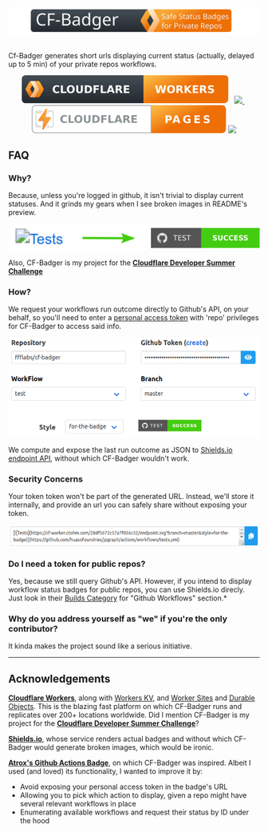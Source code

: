 
&nbsp; &nbsp;&nbsp; &nbsp;&nbsp; &nbsp;![Logo](docs/images/cf-badger-extended-title-round-corners.svg)&nbsp; &nbsp;&nbsp; &nbsp;&nbsp; &nbsp;

Cf-Badger generates short urls displaying current status (actually, delayed up to 5 min) of your private repos workflows. 
 
<p align="center">
<a href="https://workers.cloudflare.com/">
<img src="docs/images/cf-workers-badge.svg"></a>
&nbsp; 
<a href="https://github.com/ffflabs/cf-badger/actions/workflows/tests.yml">
<img src="https://cf-badger.com/badger/9c6530e5f3abdb0f6247/endpoint.svg?branch=master&style=for-the-badge">
</a>&nbsp; 
<a href="https://pages.cloudflare.com/">
<img src="docs/images/cf-pages-badge.svg"></a>
<img src="https://img.shields.io/static/v1?label=Made%20With&message=TypeScript&color=f0f0f0&labelColor=3974c0&style=for-the-badge&logo=typescript&logoColor=white&messageColor=3974c0">

</p> 

## FAQ

### Why? 

Because, unless you're logged in github, it isn't trivial to display current statuses. And it grinds my gears when I see broken images in README's preview.

<p align="center" style="text-align:center">


<img src="docs/images/before_and_after200.svg">


</p>

Also, CF-Badger is my project for the **[Cloudflare Developer Summer Challenge](https://challenge.developers.cloudflare.com/)**
### How?

We request your workflows run outcome directly to Github's API, on your behalf, so you'll need to enter a [personal access token](https://github.com/settings/tokens/new?scopes=repo&description=cf-badger.com) with 'repo' privileges for CF-Badger to access said info.

<p align="center">


<img src="docs/images/screenshot.png">

</p>

We compute and expose the last run outcome as JSON to [Shields.io endpoint API](https://shields.io/endpoint), without which CF-Badger wouldn't work.
### Security Concerns

Your token token won't be part of the generated URL. Instead, we'll store it internally, and provide an url you can safely share without exposing your token.

<p align="center">


<img src="docs/images/markdown.png">

</p>


### Do I need a token for public repos?

Yes, because we still query Github's API. However, if you intend to display workflow status badges for public repos, you can use Shields.io direcly. Just look in their [Builds Category](https://shields.io/category/build) for "Github Workflows" section.*


### Why do you address yourself as "we" if you're the only contributor?


It kinda makes the project sound like a serious initiative. 

--------------
## Acknowledgements

**[Cloudflare Workers](https://www.cloudflare.com/products/workers)**, along with [Workers KV](https://www.cloudflare.com/products/workers-kv/), and [Worker Sites](https://github.com/cloudflare/worker-sites-template) and [Durable Objects](https://blog.cloudflare.com/introducing-workers-durable-objects/). This is the blazing fast platform on which CF-Badger runs and replicates over 200+ locations worldwide. Did I mention CF-Badger is my project for the **[Cloudflare Developer Summer Challenge](https://challenge.developers.cloudflare.com/)**?

**[Shields.io](https://shields.io)**, whose service renders actual badges and without which CF-Badger would generate broken images, which would be ironic.

**[Atrox's Github Actions Badge](https://actions-badge.atrox.dev/)**, on which CF-Badger was inspired. Albeit I used (and loved) its functionality, I wanted to improve it by:

- Avoid exposing your personal access token in the badge's URL
- Allowing you to pick which action to display, given a repo might have several relevant workflows in place
- Enumerating available workflows and request their status by ID under the hood

